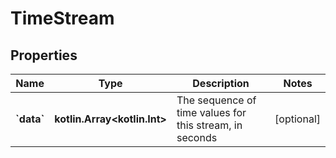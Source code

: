 
# TimeStream

## Properties
Name | Type | Description | Notes
------------ | ------------- | ------------- | -------------
**&#x60;data&#x60;** | **kotlin.Array&lt;kotlin.Int&gt;** | The sequence of time values for this stream, in seconds |  [optional]



